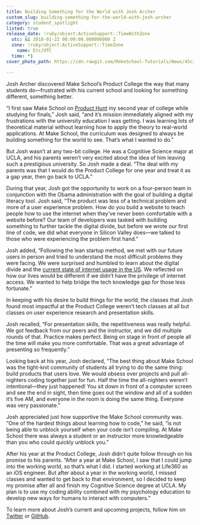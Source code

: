 ```yaml
---
title: Building Something for the World with Josh Archer
custom_slug: building-something-for-the-world-with-josh-archer
category: student_spotlight
listed: true
release_date: !ruby/object:ActiveSupport::TimeWithZone
  utc: &1 2018-01-22 00:00:00.000000000 Z
  zone: !ruby/object:ActiveSupport::TimeZone
    name: Etc/UTC
  time: *1
cover_photo_path: https://cdn.rawgit.com/MakeSchool-Tutorials/News/45c320b3afd03c4ef74b93888764677ebf2b1017//e7e7d87b-1237-4c84-85b4-c8c121f8870d/cover_photo.jpeg

---
```

Josh Archer discovered Make School’s Product College the way that many students do―frustrated with his current school and looking for something different, something better. 

“I️ first saw Make School on [Product Hunt](https://www.producthunt.com/) my second year of college while studying for finals,” Josh said, “and it’s mission immediately aligned with my frustrations with the university education I️ was getting. I️ was learning lots of theoretical material without learning how to apply the theory to real-world applications. At Make School, the curriculum was designed to always be building something for the world to see. That’s what I wanted to do.”

But Josh wasn’t at any two-bit college. He was a Cognitive Science major at UCLA, and his parents weren’t very excited about the idea of him leaving such a prestigious university. So Josh made a deal. “The deal with my parents was that I would do the Product College for one year and treat it as a gap year, then go back to UCLA.”

During that year, Josh got the opportunity to work on a four-person team in conjunction with the Obama administration with the goal of building a digital literacy tool. Josh said, “The product was less of a technical problem and more of a user experience problem. How do you build a website to teach people how to use the internet when they’ve never been comfortable with a website before? Our team of developers was tasked with building something to further tackle the digital divide, but before we wrote our first line of code, we did what everyone in Silicon Valley does―we talked to those who were experiencing the problem first hand.”

Josh added, “Following the lean startup method, we met with our future users in person and tried to understand the most difficult problems they were facing. We were surprised and humbled to learn about the digital divide and the [current state of internet usage in the US](http://www.pewresearch.org/fact-tank/2016/09/07/some-americans-dont-use-the-internet-who-are-they/). We reflected on how our lives would be different if we didn’t have the privilege of internet access. We wanted to help bridge the tech knowledge gap for those less fortunate.”

In keeping with his desire to build things for the world, the classes that Josh found most impactful at the Product College weren’t tech classes at all but classes on user experience research and presentation skills. 

Josh recalled, “For presentation skills, the repetitiveness was really helpful. We got feedback from our peers and the instructor, and we did multiple rounds of that. Practice makes perfect. Being on stage in front of people all the time will make you more comfortable. That was a great advantage of presenting so frequently.”

Looking back at his year, Josh declared, “The best thing about Make School was the tight-knit community of students all trying to do the same thing: build products that users love. We would obsess over projects and pull all-nighters coding together just for fun. Half the time the all-nighters weren’t intentional―they just happened! You sit down in front of a computer screen and see the end in sight, then time goes out the window and all of a sudden it’s five AM, and everyone in the room is doing the same thing. Everyone was very passionate.”

Josh appreciated just how supportive the Make School community was. “One of the hardest things about learning how to code,” he said, “is not being able to unblock yourself when your code isn’t compiling. At Make School there was always a student or an instructor more knowledgeable than you who could quickly unblock you.”

After his year at the Product College, Josh didn’t quite follow through on his promise to his parents. “After a year at Make School, I saw that I could jump into the working world, so that’s what I did. I started working at Life360 as an iOS engineer. But after about a year in the working world, I missed classes and wanted to get back to that environment, so I decided to keep my promise after all and finish my Cognitive Science degree at UCLA. My plan is to use my coding ability combined with my psychology education to develop new ways for humans to interact with computers.”

To learn more about Josh’s current and upcoming projects, follow him on [Twitter](https://twitter.com/Joshuarcher) or [GitHub](https://github.com/joshuarcher).